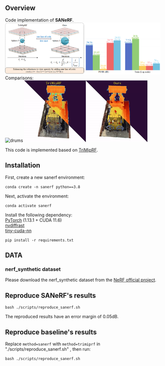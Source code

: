 ## Overview
Code implementation of **SANeRF**.  
![overview](/overview/overview.png)  
Comparisons:  
<img src="/overview/drums.gif" width="400" height="200" alt="drums"> <img src="/overview/lego.gif" width="400" height="200" alt="lego">

This code is implemented based on [TriMipRF](https://github.com/wbhu/Tri-MipRF).   
## Installation
First, create a new sanerf environment:
```
conda create -n sanerf python==3.8
```
Next, activate the environment:
```
conda activate sanerf
```
Install the following dependency:  
[PyTorch](https://pytorch.org/get-started/locally/) (1.13.1 + CUDA 11.6)  
[nvdiffrast](https://nvlabs.github.io/nvdiffrast/)  
[tiny-cuda-nn](https://github.com/NVlabs/tiny-cuda-nn)  
```
pip install -r requirements.txt
```

## DATA 
### nerf_synthetic dataset
Please download the nerf_synthetic dataset from the [NeRF official project](https://github.com/bmild/nerf).

## Reproduce SANeRF's results
```
bash ./scripts/reproduce_sanerf.sh
```  
The reproduced results have an error margin of 0.05dB.  
## Reproduce baseline's results
Replace ``` method=sanerf ``` with  ``` method=trimiprf ``` in "./scripts/reproduce_sanerf.sh" , then run:  
```
bash ./scripts/reproduce_sanerf.sh
```


